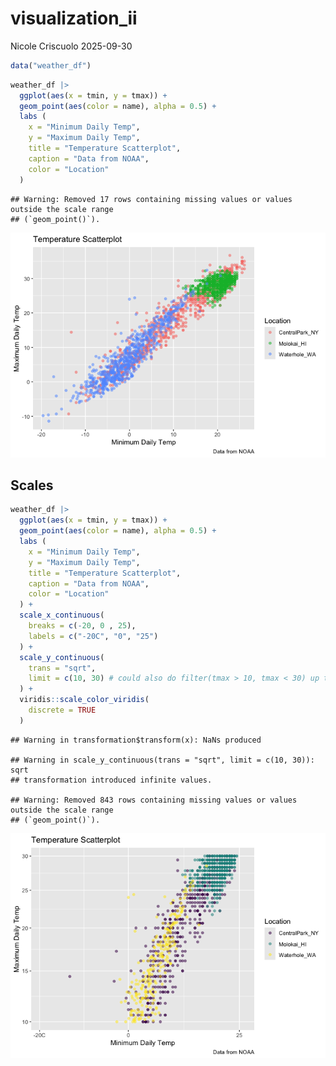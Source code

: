 visualization_ii
================
Nicole Criscuolo
2025-09-30

``` r
data("weather_df")
```

``` r
weather_df |> 
  ggplot(aes(x = tmin, y = tmax)) +
  geom_point(aes(color = name), alpha = 0.5) +
  labs (
    x = "Minimum Daily Temp",
    y = "Maximum Daily Temp",
    title = "Temperature Scatterplot",
    caption = "Data from NOAA",
    color = "Location"
  )
```

    ## Warning: Removed 17 rows containing missing values or values outside the scale range
    ## (`geom_point()`).

![](visualization_ii_files/figure-gfm/unnamed-chunk-2-1.png)<!-- -->

## Scales

``` r
weather_df |> 
  ggplot(aes(x = tmin, y = tmax)) +
  geom_point(aes(color = name), alpha = 0.5) +
  labs (
    x = "Minimum Daily Temp",
    y = "Maximum Daily Temp",
    title = "Temperature Scatterplot",
    caption = "Data from NOAA",
    color = "Location"
  ) +
  scale_x_continuous(
    breaks = c(-20, 0 , 25),
    labels = c("-20C", "0", "25")
  ) +
  scale_y_continuous(
    trans = "sqrt",
    limit = c(10, 30) # could also do filter(tmax > 10, tmax < 30) up top
  ) +
  viridis::scale_color_viridis(
    discrete = TRUE
  )
```

    ## Warning in transformation$transform(x): NaNs produced

    ## Warning in scale_y_continuous(trans = "sqrt", limit = c(10, 30)): sqrt
    ## transformation introduced infinite values.

    ## Warning: Removed 843 rows containing missing values or values outside the scale range
    ## (`geom_point()`).

![](visualization_ii_files/figure-gfm/unnamed-chunk-3-1.png)<!-- -->
